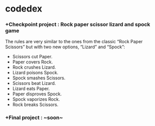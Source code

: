 # codedex

### +Checkpoint project : Rock paper scissor lizard and spock game
The rules are very similar to the ones from the classic “Rock Paper Scissors” but with two new options, “Lizard” and “Spock”:

- Scissors cut Paper.
- Paper covers Rock.
- Rock crushes Lizard.
- Lizard poisons Spock.
- Spock smashes Scissors.
- Scissors beat Lizard.
- Lizard eats Paper.
- Paper disproves Spock.
- Spock vaporizes Rock.
- Rock breaks Scissors.
### +Final project : ~soon~
